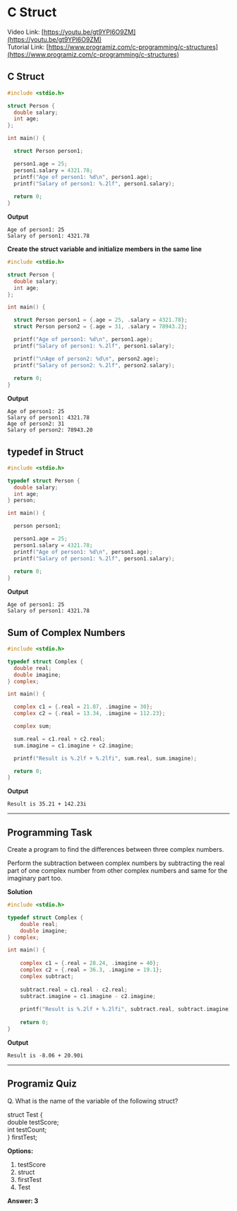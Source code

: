 # C Struct
Video Link: [https://youtu.be/gt9YPl6O9ZM](https://youtu.be/gt9YPl6O9ZM)  
Tutorial Link: [https://www.programiz.com/c-programming/c-structures](https://www.programiz.com/c-programming/c-structures)
 
## C Struct

```c
#include <stdio.h>

struct Person {
  double salary;
  int age;
};

int main() {

  struct Person person1;

  person1.age = 25;
  person1.salary = 4321.78;
  printf("Age of person1: %d\n", person1.age);
  printf("Salary of person1: %.2lf", person1.salary);
  
  return 0;
}

```
**Output**
```
Age of person1: 25
Salary of person1: 4321.78

```
**Create the struct variable and initialize members in the same line**
```c
#include <stdio.h>

struct Person {
  double salary;
  int age;
};

int main() {

  struct Person person1 = {.age = 25, .salary = 4321.78};
  struct Person person2 = {.age = 31, .salary = 78943.2};

  printf("Age of person1: %d\n", person1.age);
  printf("Salary of person1: %.2lf", person1.salary);

  printf("\nAge of person2: %d\n", person2.age);
  printf("Salary of person2: %.2lf", person2.salary); 
  
  return 0;
}

```
**Output**
```
Age of person1: 25
Salary of person1: 4321.78
Age of person2: 31
Salary of person2: 78943.20
```
## typedef in Struct

```c
#include <stdio.h>

typedef struct Person {
  double salary;
  int age;
} person;

int main() {

  person person1;

  person1.age = 25;
  person1.salary = 4321.78;
  printf("Age of person1: %d\n", person1.age);
  printf("Salary of person1: %.2lf", person1.salary);
  
  return 0;
}

```
**Output**
```
Age of person1: 25
Salary of person1: 4321.78

```
## Sum of Complex Numbers

```c
#include <stdio.h>

typedef struct Complex {
  double real;
  double imagine;
} complex;

int main() {

  complex c1 = {.real = 21.87, .imagine = 30};
  complex c2 = {.real = 13.34, .imagine = 112.23};

  complex sum;

  sum.real = c1.real + c2.real;
  sum.imagine = c1.imagine + c2.imagine;

  printf("Result is %.2lf + %.2lfi", sum.real, sum.imagine);

  return 0;
}

```
**Output**
```
Result is 35.21 + 142.23i
```
---

## Programming Task
Create a program to find the differences between three complex numbers.

Perform the subtraction between complex numbers by subtracting the real part of one complex number from other complex numbers and same for the imaginary part too.

**Solution**
```c
#include <stdio.h>

typedef struct Complex {
    double real;
    double imagine;
} complex;

int main() {
    
    complex c1 = {.real = 28.24, .imagine = 40};
    complex c2 = {.real = 36.3, .imagine = 19.1};
    complex subtract;
    
    subtract.real = c1.real - c2.real;
    subtract.imagine = c1.imagine - c2.imagine;
    
    printf("Result is %.2lf + %.2lfi", subtract.real, subtract.imagine);
    
    return 0;
}
```

**Output**
```
Result is -8.06 + 20.90i
```
---
 
## Programiz Quiz
 
Q. What is the name of the variable of the following struct?  

struct Test {  
    double testScore;  
    int testCount;  
} firstTest;


**Options:**
1. testScore
1. struct
1. firstTest
1. Test

**Answer: 3**


